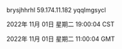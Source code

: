 brysjhhrhl 59.174.11.182 yqqlmgsycl

2022年 11月 01日 星期二 19:00:04 CST

2022年 11月 01日 星期二 11:00:04 GMT
